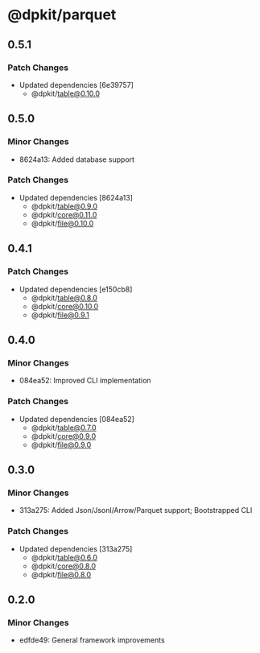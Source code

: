 # @dpkit/parquet

## 0.5.1

### Patch Changes

- Updated dependencies [6e39757]
  - @dpkit/table@0.10.0

## 0.5.0

### Minor Changes

- 8624a13: Added database support

### Patch Changes

- Updated dependencies [8624a13]
  - @dpkit/table@0.9.0
  - @dpkit/core@0.11.0
  - @dpkit/file@0.10.0

## 0.4.1

### Patch Changes

- Updated dependencies [e150cb8]
  - @dpkit/table@0.8.0
  - @dpkit/core@0.10.0
  - @dpkit/file@0.9.1

## 0.4.0

### Minor Changes

- 084ea52: Improved CLI implementation

### Patch Changes

- Updated dependencies [084ea52]
  - @dpkit/table@0.7.0
  - @dpkit/core@0.9.0
  - @dpkit/file@0.9.0

## 0.3.0

### Minor Changes

- 313a275: Added Json/Jsonl/Arrow/Parquet support; Bootstrapped CLI

### Patch Changes

- Updated dependencies [313a275]
  - @dpkit/table@0.6.0
  - @dpkit/core@0.8.0
  - @dpkit/file@0.8.0

## 0.2.0

### Minor Changes

- edfde49: General framework improvements
